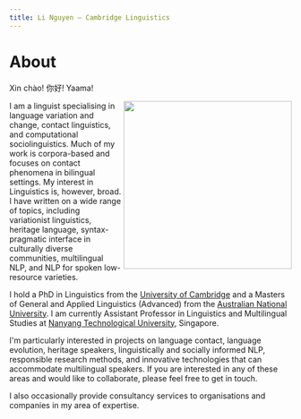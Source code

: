 ```yaml
---
title: Li Nguyen — Cambridge Linguistics
---
```


# About

Xin chào! 你好! Yaama! 

<img id="my-picture" src="boat.jpg" width="300" height="300" align="right">

I am a linguist specialising in language variation and change, contact linguistics, and computational sociolinguistics. Much of my work is corpora-based and focuses on contact phenomena in bilingual settings. My interest in Linguistics is, however, broad. I have written on a wide range of topics, including variationist linguistics, heritage language, syntax-pragmatic interface in culturally diverse communities, multilingual NLP, and NLP for spoken low-resource varieties. 

I hold a PhD in Linguistics from the [University of Cambridge](https://www.cam.ac.uk/) and a Masters of General and Applied Linguistics (Advanced) from the [Australian National University](https://www.anu.edu.au/). I am currently Assistant Professor in Linguistics and Multilingual Studies at [Nanyang Technological University](https://www.ntu.edu.sg/), Singapore. 

I'm particularly interested in projects on language contact, language evolution, heritage speakers, linguistically and socially informed NLP, responsible research methods, and innovative technologies that can accommodate multilingual speakers. If you are interested in any of these areas and would like to collaborate, please feel free to get in touch. 

I also occasionally provide consultancy services to organisations and companies in my area of expertise. 

